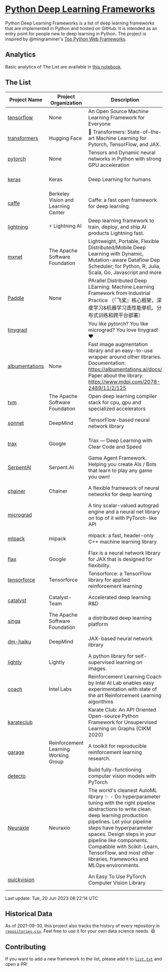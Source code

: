 # [Python Deep Learning Frameworks](https://www.github.com/shimst3r/python-deep-learning-frameworks)

Python Deep Learning Frameworks is a list of deep learning frameworks that are implemented in Python and hosted on GitHub. It is intended as an entry point for people new to deep learning in Python. The project is inspired by @mingrammer's [Top Python Web Frameworks](https://github.com/mingrammer/python-web-framework-stars).

## Analytics

Basic analytics of The List are available in [this notebook](./notebooks/development_over_time.ipynb).

## The List

| Project Name | Project Organization | Description | Stars | Forks | Open Issues | Last Commit |
| ------------ | -------------------- | ----------- | ----: | ----: | ----------: | ----------- |
| [tensorflow](https://tensorflow.org) | None | An Open Source Machine Learning Framework for Everyone | 175639 | 88477 | 2130 | 0 day(s) ago |
| [transformers](https://huggingface.co/transformers) | Hugging Face | 🤗 Transformers: State-of-the-art Machine Learning for Pytorch, TensorFlow, and JAX. | 104503 | 21027 | 732 | 0 day(s) ago |
| [pytorch](https://pytorch.org) | None | Tensors and Dynamic neural networks in Python with strong GPU acceleration | 67982 | 18636 | 12187 | 0 day(s) ago |
| [keras](http://keras.io/) | Keras | Deep Learning for humans | 58615 | 19359 | 396 | 0 day(s) ago |
| [caffe](http://caffe.berkeleyvision.org/) | Berkeley Vision and Learning Center | Caffe: a fast open framework for deep learning. | 33426 | 18993 | 1180 | 0 day(s) ago |
| [lightning](https://lightning.ai) | ⚡️ Lightning AI  | Deep learning framework to train, deploy, and ship AI products Lightning fast. | 23761 | 2934 | 711 | 0 day(s) ago |
| [mxnet](https://mxnet.apache.org) | The Apache Software Foundation | Lightweight, Portable, Flexible Distributed/Mobile Deep Learning with Dynamic, Mutation-aware Dataflow Dep Scheduler; for Python, R, Julia, Scala, Go, Javascript and more | 20442 | 6876 | 1996 | 1 day(s) ago |
| [Paddle](http://www.paddlepaddle.org/) | None | PArallel Distributed Deep LEarning: Machine Learning Framework from Industrial Practice （『飞桨』核心框架，深度学习&机器学习高性能单机、分布式训练和跨平台部署） | 20430 | 5203 | 2015 | 0 day(s) ago |
| [tinygrad](https://github.com/geohot/tinygrad) |  | You like pytorch? You like micrograd? You love tinygrad! ❤️  | 14235 | 1424 | 49 | 0 day(s) ago |
| [albumentations](https://albumentations.ai) | None | Fast image augmentation library and an easy-to-use wrapper around other libraries. Documentation:  https://albumentations.ai/docs/ Paper about the library: https://www.mdpi.com/2078-2489/11/2/125 | 12168 | 1516 | 368 | 0 day(s) ago |
| [tvm](https://tvm.apache.org/) | The Apache Software Foundation | Open deep learning compiler stack for cpu, gpu and specialized accelerators | 9897 | 3078 | 678 | 0 day(s) ago |
| [sonnet](https://sonnet.dev/) | DeepMind | TensorFlow-based neural network library | 9575 | 1361 | 35 | 1 day(s) ago |
| [trax](https://github.com/google/trax) | Google | Trax — Deep Learning with Clear Code and Speed | 7591 | 792 | 107 | 0 day(s) ago |
| [SerpentAI](http://serpent.ai) | Serpent.AI | Game Agent Framework. Helping you create AIs / Bots that learn to play any game you own! | 6514 | 771 | 2 | 0 day(s) ago |
| [chainer](https://chainer.org) | Chainer | A flexible framework of neural networks for deep learning | 5808 | 1394 | 12 | 1 day(s) ago |
| [micrograd](https://github.com/karpathy/micrograd) |  | A tiny scalar-valued autograd engine and a neural net library on top of it with PyTorch-like API | 5319 | 641 | 25 | 0 day(s) ago |
| [mlpack](https://www.mlpack.org/) | mlpack | mlpack: a fast, header-only C++ machine learning library | 4439 | 1503 | 29 | 1 day(s) ago |
| [flax](https://flax.readthedocs.io) | Google | Flax is a neural network library for JAX that is designed for flexibility. | 4412 | 507 | 155 | 0 day(s) ago |
| [tensorforce](https://github.com/tensorforce/tensorforce) | Tensorforce | Tensorforce: a TensorFlow library for applied reinforcement learning | 3237 | 542 | 36 | 2 day(s) ago |
| [catalyst](https://catalyst-team.com) | Catalyst-Team | Accelerated deep learning R&D | 3143 | 399 | 4 | 0 day(s) ago |
| [singa](https://github.com/apache/singa) | The Apache Software Foundation | a distributed deep learning platform | 2838 | 989 | 53 | 4 day(s) ago |
| [dm-haiku](https://dm-haiku.readthedocs.io) | DeepMind | JAX-based neural network library | 2519 | 213 | 99 | 0 day(s) ago |
| [lightly](https://docs.lightly.ai/self-supervised-learning/) | Lightly | A python library for self-supervised learning on images. | 2363 | 202 | 87 | 2 day(s) ago |
| [coach](https://intellabs.github.io/coach/) | Intel Labs | Reinforcement Learning Coach by Intel AI Lab enables easy experimentation with state of the art Reinforcement Learning algorithms | 2249 | 452 | 90 | 2 day(s) ago |
| [karateclub](https://karateclub.readthedocs.io) |  | Karate Club: An API Oriented Open-source Python Framework for Unsupervised Learning on Graphs (CIKM 2020) | 1916 | 231 | 4 | 0 day(s) ago |
| [garage](https://github.com/rlworkgroup/garage) | Reinforcement Learning Working Group | A toolkit for reproducible reinforcement learning research. | 1703 | 293 | 233 | 1 day(s) ago |
| [detecto](https://detecto.readthedocs.io/) |  | Build fully-functioning computer vision models with PyTorch | 594 | 105 | 44 | 5 day(s) ago |
| [Neuraxle](https://www.neuraxle.org/) | Neuraxio | The world's cleanest AutoML library ✨ - Do hyperparameter tuning with the right pipeline abstractions to write clean deep learning production pipelines. Let your pipeline steps have hyperparameter spaces. Design steps in your pipeline like components. Compatible with Scikit-Learn, TensorFlow, and most other libraries, frameworks and MLOps environments. | 570 | 59 | 37 | 1 day(s) ago |
| [quickvision](https://github.com/oke-aditya/quickvision) |  | An Easy To Use PyTorch Computer Vision Library | 50 | 5 | 19 | 34 day(s) ago |

Last update: Tue, 20 Jun 2023 08:22:14 UTC

## Historical Data

As of 2021-09-30, this project also tracks the history of every repository in [`repositories.csv`](./repositories.csv). Feel free to use it for your own data science needs. :smile:

## Contributing

If you want to add a new framework to the list, please add it to [`list.txt`](./python-deep-learning-frameworks/list.txt) and open a PR!